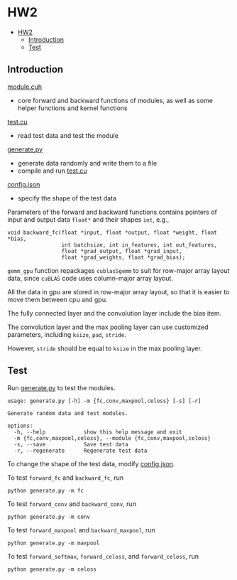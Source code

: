 # HW2

- [HW2](#HW2)
  - [Introduction](#Introduction)
  - [Test](#Test)

## Introduction

[module.cuh](module.cuh)
  - core forward and backward functions of modules, as well as some helper functions and kernel functions

[test.cu](test.cu)
  - read test data and test the module

[generate.py](generate.py)
  - generate data randomly and write them to a file
  - compile and run [test.cu](test.cu)

[config.json](config.json)
  - specify the shape of the test data

Parameters of the forward and backward functions contains pointers of input and output data `float*` and their shapes `int`, e.g.,
```
void backward_fc(float *input, float *output, float *weight, float *bias,
                 int batchsize, int in_features, int out_features,
                 float *grad_output, float *grad_input,
                 float *grad_weights, float *grad_bias);
```

`gemm_gpu` function repackages `cublasSgemm` to suit for row-major array layout data, since `cuBLAS` code uses column-major array layout.

All the data in gpu are stored in row-major array layout, so that it is easier to move them between cpu and gpu.

The fully connected layer and the convolution layer include the bias item.

The convolution layer and the max pooling layer can use customized parameters, including `ksize`, `pad`, `stride`.

However, `stride` should be equal to `ksize` in the max pooling layer.

## Test

Run [generate.py](generate.py) to test the modules.

```
usage: generate.py [-h] -m {fc,conv,maxpool,celoss} [-s] [-r]

Generate random data and test modules.

options:
  -h, --help            show this help message and exit
  -m {fc,conv,maxpool,celoss}, --module {fc,conv,maxpool,celoss}
  -s, --save            Save test data
  -r, --regenerate      Regenerate test data
```

To change the shape of the test data, modify [config.json](config.json).

To test `forward_fc` and `backward_fc`, run
```
python generate.py -m fc
```

To test `forward_conv` and `backward_conv`, run
```
python generate.py -m conv
```

To test `forward_maxpool` and `backward_maxpool`, run
```
python generate.py -m maxpool
```

To test `forward_softmax`, `forward_celoss`, and `forward_celoss`, run
```
python generate.py -m celoss
```

